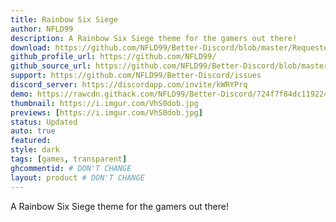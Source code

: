 ```yaml
---
title: Rainbow Six Siege
author: NFLD99
description: A Rainbow Six Siege theme for the gamers out there!
download: https://github.com/NFLD99/Better-Discord/blob/master/Requested/Updated/Rainbow_Six_Siege.theme.css
github_profile_url: https://github.com/NFLD99/
github_source_url: https://github.com/NFLD99/Better-Discord/blob/master/Requested/Updated/Rainbow_Six_Siege.theme.css
support: https://github.com/NFLD99/Better-Discord/issues
discord_server: https://discordapp.com/invite/kWRYPrq
demo: https://rawcdn.githack.com/NFLD99/Better-Discord/724f7f84dc119224e397a20c85e509ba32285052/Requested/Updated/Rainbow_Six_Siege.theme.css
thumbnail: https://i.imgur.com/VhS0dob.jpg
previews: [https://i.imgur.com/VhS0dob.jpg]
status: Updated
auto: true
featured: 
style: dark
tags: [games, transparent]
ghcommentid: # DON'T CHANGE
layout: product # DON'T CHANGE
---
```

A Rainbow Six Siege theme for the gamers out there!